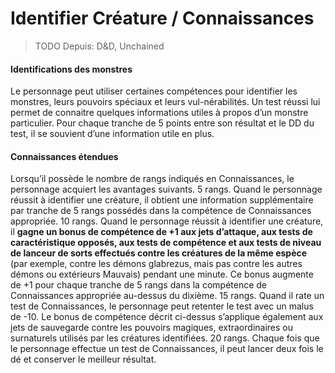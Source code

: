 # Identifier Créature / Connaissances

> TODO
> Depuis: D&D, Unchained 

#### Identifications des monstres
Le personnage peut utiliser certaines compétences pour identifier les monstres, leurs pouvoirs spéciaux et leurs vul-nérabilités. Un test réussi lui permet de connaitre quelques informations utiles à propos d’un monstre particulier. Pour chaque tranche de 5 points entre son résultat et le DD du test, il se souvient d’une information utile en plus.

#### Connaissances étendues 

Lorsqu’il possède le nombre de rangs indiqués en Connaissances, le personnage acquiert les avantages suivants.
5 rangs. Quand le personnage réussit à identifier une créature, il obtient une information supplémentaire par tranche de 5 rangs possédés dans la compétence de Connaissances appropriée.
10 rangs. Quand le personnage réussit à identifier une créature, il **gagne un bonus de compétence de +1 aux jets d’attaque, aux tests de caractéristique opposés, aux tests de compétence et aux tests de niveau de lanceur de sorts effectués contre les créatures de la même espèce** (par exemple, contre les démons glabrezus, mais pas contre les autres démons ou extérieurs Mauvais) pendant une minute. Ce bonus augmente de +1 pour chaque tranche de 5 rangs dans la compétence de Connaissances appropriée au-dessus du dixième.
15 rangs. Quand il rate un test de Connaissances, le personnage peut retenter le test avec un malus de -10. Le bonus de compétence décrit ci-dessus s’applique également aux jets de sauvegarde contre les pouvoirs magiques, extraordinaires ou surnaturels utilisés par les créatures identifiées.
20 rangs. Chaque fois que le personnage effectue un test de Connaissances, il peut lancer deux fois le dé et conserver le meilleur résultat.
